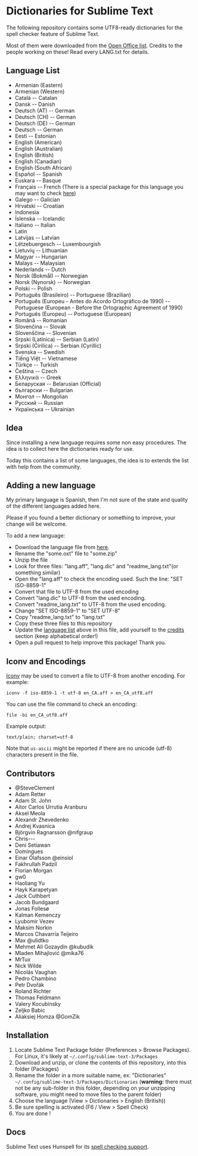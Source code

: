 # Dictionaries for Sublime Text

The following repository contains some UTF8-ready dictionaries for the spell checker feature of Sublime Text.

Most of them were downloaded from the [Open Office list](http://extensions.services.openoffice.org/en/dictionaries). Credits to the people working on these! Read every LANG.txt for details.

## Language List

 * Armenian (Eastern)
 * Armenian (Western)
 * Català -- Catalan
 * Dansk -- Danish
 * Deutsch (AT) -- German
 * Deutsch (CH) -- German
 * Deutsch (DE) -- German
 * Deutsch -- German
 * Eesti -- Estonian
 * English (American)
 * English (Australian)
 * English (British)
 * English (Canadian)
 * English (South African)
 * Español -- Spanish
 * Euskara -- Basque
 * Français -- French (There is a special package for this language you may want to check [here](https://github.com/superbob/SublimeTextLanguageFrench))
 * Galego -- Galician
 * Hrvatski -- Croatian
 * Indonesia
 * Íslenska -- Icelandic
 * Italiano -- Italian
 * Latin
 * Latvijas -- Latvian
 * Lëtzebuergesch -- Luxembourgish
 * Lietuvių -- Lithuanian
 * Magyar -- Hungarian
 * Malays -- Malaysian
 * Nederlands -- Dutch
 * Norsk (Bokmål) -- Norwegian
 * Norsk (Nynorsk) -- Norwegian
 * Polski -- Polish
 * Português (Brasileiro) -- Portuguese (Brazilian)
 * Português (Europeu - Antes do Acordo Ortográfico de 1990) -- Portuguese (European - Before the Ortographic Agreement of 1990)
 * Português (Europeu) -- Portuguese (European)
 * Română -- Romanian
 * Slovenčina -- Slovak
 * Slovenščina -- Slovenian
 * Srpski (Latinica) -- Serbian (Latin)
 * Srpski (Ćirilica) -- Serbian (Cyrillic)
 * Svenska -- Swedish
 * Tiếng Việt -- Vietnamese
 * Türkçe -- Turkish
 * Čeština -- Czech
 * Ελληνικά -- Greek
 * Беларуская -- Belarusian (Official)
 * български -- Bulgarian
 * Монгол -- Mongolian
 * Русский -- Russian
 * Українська -- Ukrainian

## Idea

Since installing a new language requires some non easy procedures. The idea is to collect here the dictionaries ready for use.

Today this contains a list of some languages, the idea is to extends the list with help from the community.

## Adding a new language

My primary language is Spanish, then I'm not sure of the state and quality of the different languages added here.

Please if you found a better dictionary or something to improve, your change will be welcome.

To add a new language:

 * Download the language file from [here](http://extensions.services.openoffice.org/en/dictionaries).
 * Rename the "some.oxt" file to "some.zip"
 * Unzip the file
 * Look for three files: "lang.aff", "lang.dic" and "readme_lang.txt"(or something similar)
 * Open the "lang.aff" to check the encoding used. Such the line: "SET ISO-8859-1"
 * Convert that file to UTF-8 from the used encoding
 * Convert "lang.dic" to UTF-8 from the used encoding.
 * Convert "readme_lang.txt" to UTF-8 from the used encoding.
 * Change "SET ISO-8859-1" to "SET UTF-8"
 * Copy "readme_lang.txt" to "lang.txt"
 * Copy these three files to this repository
 * Update the [language list](#language-list) above in this file,
   add yourself to the [credits](#contributors) section (keep alphabetical
   order!)
 * Open a pull request to help improve this package! Thank you.

## Iconv and Encodings

[Iconv](http://en.wikipedia.org/wiki/Iconv) may be used to convert a file to UTF-8 from another encoding. For example:

	iconv -f iso-8859-1 -t utf-8 en_CA.aff > en_CA_utf8.aff

You can use the file command to check an encoding:

	file -bi en_CA_utf8.aff

Example output:

	text/plain; charset=utf-8

Note that `us-ascii` might be reported if there are no unicode (utf-8) characters present in the file.


## Contributors

 * @SteveClement
 * Adam Retter
 * Adam St. John
 * Aitor Carlos Urrutia Aranburu
 * Aksel Meola
 * Alexandr Zhevedenko
 * Andrej Kvasnica
 * Björgvin Ragnarsson @nifgraup
 * Chris---
 * Deni Setiawan
 * Domingues
 * Einar Ólafsson @einsiol
 * Fakhrullah Padzil
 * Florian Morgan
 * gw0
 * Haoliang Yu
 * Hayk Karapetyan
 * Jack Cuthbert
 * Jacob Bundgaard
 * Jonas Follesø
 * Kalman Kemenczy
 * Lyubomir Vezev
 * Maksim Norkin
 * Marcos Chavarría Teijeiro
 * Max @ulidtko
 * Mehmet Ali Gozaydin @kubudik
 * Mladen Mihajlović @mika76
 * MrTux
 * Nick Wilde
 * Nicolás Vaughan
 * Pedro Chambino
 * Petr Dvořák
 * Roland Richter
 * Thomas Feldmann
 * Valery Kocubinsky
 * Zeljko Babic
 * Aliaksiej Homza @GomZik


## Installation

  1. Locate Sublime Text Package folder (Preferences > Browse Packages).
     For Linux, it's likely at `~/.config/sublime-text-3/Packages`
  2. Download and unzip, or clone the contents of this repository, into this folder (Packages)
  3. Rename the folder in a more suitable name, ex: "Dictionaries" `~/.config/sublime-text-3/Packages/Dictionaries` (**warning:** there must not be any sub-folder in this folder, depending on your unzipping software, you might need to move files to the parent folder)
  4. Choose the language (View > Dictionaries > English (British))
  5. Be sure spelling is activated (F6 / View > Spell Check)
  6. You are done !

## Docs

Sublime Text uses Hunspell for its [spell checking support](http://www.sublimetext.com/docs/3/spell_checking.html).
